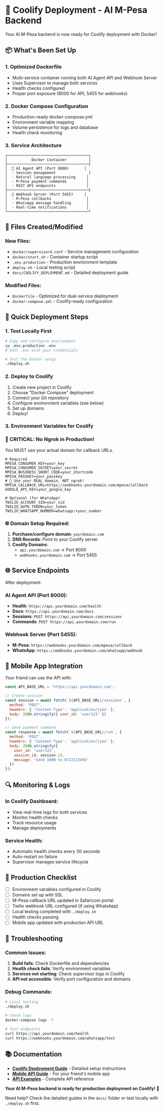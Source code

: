 # 🚀 Coolify Deployment - AI M-Pesa Backend

Your AI M-Pesa backend is now ready for Coolify deployment with Docker!

## 📦 What's Been Set Up

### 1. **Optimized Dockerfile**
- Multi-service container running both AI Agent API and Webhook Server
- Uses Supervisor to manage both services
- Health checks configured
- Proper port exposure (8000 for API, 5455 for webhooks)

### 2. **Docker Compose Configuration**
- Production-ready docker-compose.yml
- Environment variable mapping
- Volume persistence for logs and database
- Health check monitoring

### 3. **Service Architecture**
```
┌─────────────────────────────────────┐
│           Docker Container          │
├─────────────────────────────────────┤
│  🤖 AI Agent API (Port 8000)       │
│  - Session management               │
│  - Natural language processing     │
│  - M-Pesa payment commands         │
│  - REST API endpoints              │
├─────────────────────────────────────┤
│  📱 Webhook Server (Port 5455)     │
│  - M-Pesa callbacks                │
│  - WhatsApp message handling       │
│  - Real-time notifications         │
└─────────────────────────────────────┘
```

## 🔧 Files Created/Modified

### New Files:
- `docker/supervisord.conf` - Service management configuration
- `docker/start.sh` - Container startup script
- `.env.production` - Production environment template
- `deploy.sh` - Local testing script
- `docs/COOLIFY_DEPLOYMENT.md` - Detailed deployment guide

### Modified Files:
- `Dockerfile` - Optimized for dual-service deployment
- `docker-compose.yml` - Coolify-ready configuration

## 🚀 Quick Deployment Steps

### 1. **Test Locally First**
```bash
# Copy and configure environment
cp .env.production .env
# Edit .env with your credentials

# Test the Docker setup
./deploy.sh
```

### 2. **Deploy to Coolify**
1. Create new project in Coolify
2. Choose "Docker Compose" deployment
3. Connect your Git repository
4. Configure environment variables (see below)
5. Set up domains
6. Deploy!

### 3. **Environment Variables for Coolify**

### 🚨 CRITICAL: No Ngrok in Production!
You MUST use your actual domain for callback URLs.

```env
# Required
MPESA_CONSUMER_KEY=your_key
MPESA_CONSUMER_SECRET=your_secret
MPESA_BUSINESS_SHORT_CODE=your_shortcode
MPESA_PASSKEY=your_passkey
# 🚨 Use your REAL domain, NOT ngrok!
MPESA_CALLBACK_URL=https://webhooks.yourdomain.com/mpesa/callback
GOOGLE_API_KEY=your_google_key

# Optional (for WhatsApp)
TWILIO_ACCOUNT_SID=your_sid
TWILIO_AUTH_TOKEN=your_token
TWILIO_WHATSAPP_NUMBER=whatsapp:+your_number
```

### 🌐 Domain Setup Required:
1. **Purchase/configure domain**: `yourdomain.com`
2. **DNS Records**: Point to your Coolify server
3. **Coolify Domains**:
   - `api.yourdomain.com` → Port 8000
   - `webhooks.yourdomain.com` → Port 5455

## 🌐 Service Endpoints

After deployment:

### AI Agent API (Port 8000):
- **Health**: `https://api.yourdomain.com/health`
- **Docs**: `https://api.yourdomain.com/docs`
- **Sessions**: `POST https://api.yourdomain.com/sessions`
- **Commands**: `POST https://api.yourdomain.com/run`

### Webhook Server (Port 5455):
- **M-Pesa**: `https://webhooks.yourdomain.com/mpesa/callback`
- **WhatsApp**: `https://webhooks.yourdomain.com/whatsapp/webhook`

## 📱 Mobile App Integration

Your friend can use the API with:
```javascript
const API_BASE_URL = 'https://api.yourdomain.com';

// Create session
const session = await fetch(`${API_BASE_URL}/sessions`, {
  method: 'POST',
  headers: { 'Content-Type': 'application/json' },
  body: JSON.stringify({ user_id: 'user123' })
});

// Send payment command
const response = await fetch(`${API_BASE_URL}/run`, {
  method: 'POST',
  headers: { 'Content-Type': 'application/json' },
  body: JSON.stringify({
    user_id: 'user123',
    session_id: session.id,
    message: 'Send 1000 to 0722123456'
  })
});
```

## 🔍 Monitoring & Logs

### In Coolify Dashboard:
- View real-time logs for both services
- Monitor health checks
- Track resource usage
- Manage deployments

### Service Health:
- Automatic health checks every 30 seconds
- Auto-restart on failure
- Supervisor manages service lifecycle

## 🎯 Production Checklist

- [ ] Environment variables configured in Coolify
- [ ] Domains set up with SSL
- [ ] M-Pesa callback URL updated in Safaricom portal
- [ ] Twilio webhook URL configured (if using WhatsApp)
- [ ] Local testing completed with `./deploy.sh`
- [ ] Health checks passing
- [ ] Mobile app updated with production API URL

## 🚨 Troubleshooting

### Common Issues:
1. **Build fails**: Check Dockerfile and dependencies
2. **Health check fails**: Verify environment variables
3. **Services not starting**: Check supervisor logs in Coolify
4. **API not accessible**: Verify port configuration and domains

### Debug Commands:
```bash
# Local testing
./deploy.sh

# Check logs
docker-compose logs -f

# Test endpoints
curl https://api.yourdomain.com/health
curl https://webhooks.yourdomain.com/whatsapp/test
```

## 📚 Documentation

- **[Coolify Deployment Guide](COOLIFY_DEPLOYMENT.md)** - Detailed setup instructions
- **[Mobile API Guide](MOBILE_API_GUIDE.md)** - For your friend's mobile app
- **[API Examples](api_examples.md)** - Complete API reference

**Your AI M-Pesa backend is ready for production deployment on Coolify!** 🚀

Need help? Check the detailed guides in the `docs/` folder or test locally with `./deploy.sh` first.

